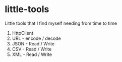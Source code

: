 # little-tools
Little tools that I find myself needing from time to time

1) HttpClient 
2) URL - encode / decode
3) JSON - Read / Write 
4) CSV - Read / Write 
5) XML - Read / Write




